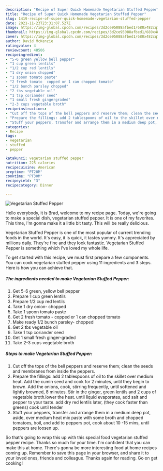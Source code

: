 ```yaml
---
description: "Recipe of Super Quick Homemade Vegetarian Stuffed Pepper"
title: "Recipe of Super Quick Homemade Vegetarian Stuffed Pepper"
slug: 1419-recipe-of-super-quick-homemade-vegetarian-stuffed-pepper
date: 2021-11-23T23:31:07.527Z
image: https://img-global.cpcdn.com/recipes/3d2ce95088afbed1/680x482cq70/vegetarian-stuffed-pepper-recipe-main-photo.jpg
thumbnail: https://img-global.cpcdn.com/recipes/3d2ce95088afbed1/680x482cq70/vegetarian-stuffed-pepper-recipe-main-photo.jpg
cover: https://img-global.cpcdn.com/recipes/3d2ce95088afbed1/680x482cq70/vegetarian-stuffed-pepper-recipe-main-photo.jpg
author: David McKenzie
ratingvalue: 4
reviewcount: 48506
recipeingredient:
- "5-6 green yellow bell pepper"
- "1 cup green lentils"
- "1/2 cup red lentils"
- "1 dry onion chopped"
- "1 spoon tomato paste"
- "2 fresh tomato  copped or 1 can chopped tomato"
- "1/2 bunch parsley chopped"
- "2 tbs vegetable oil"
- "1 tsp coriander seed"
- "1 small fresh gingergraded"
- "2-3 cups vegetable broth"
recipeinstructions:
- "Cut off the tops of the bell peppers and reserve them; clean the seeds and membranes from inside the peppers."
- "Prepare the fillings: add 2 tablespoons of oil to the skillet over medium heat. Add the cumin seed and cook for 2 minutes, until they begin to brown. Add the onions, cook, stirring frequently, until softened and lightly browned, 8 minutes. Stir in the ginger, green lentils and 2 cups of vegetable broth.lower the heat. until liquid evaporates, add salt and pepper to your taste. add dry red lentils later, (they cook faster than greens) cook until tender"
- "Stuff your peppers, transfer and arrange them in a medium deep pot, aside, over medium heat mix paste with some broth and chopped tomatoes, boil, and add to peppers pot, cook about 10 -15 mins, until peppers are loosen up."
categories:
- Recipe
tags:
- vegetarian
- stuffed
- pepper

katakunci: vegetarian stuffed pepper 
nutrition: 225 calories
recipecuisine: American
preptime: "PT20M"
cooktime: "PT30M"
recipeyield: "3"
recipecategory: Dinner

---
```



![Vegetarian Stuffed Pepper](https://img-global.cpcdn.com/recipes/3d2ce95088afbed1/680x482cq70/vegetarian-stuffed-pepper-recipe-main-photo.jpg)

Hello everybody, it is Brad, welcome to my recipe page. Today, we're going to make a special dish, vegetarian stuffed pepper. It is one of my favorites. This time, I'm gonna make it a little bit tasty. This will be really delicious.

Vegetarian Stuffed Pepper is one of the most popular of current trending foods in the world. It's easy, it is quick, it tastes yummy. It's appreciated by millions daily. They're fine and they look fantastic. Vegetarian Stuffed Pepper is something which I've loved my whole life.




To get started with this recipe, we must first prepare a few components. You can cook vegetarian stuffed pepper using 11 ingredients and 3 steps. Here is how you can achieve that.

<!--inarticleads1-->

##### The ingredients needed to make Vegetarian Stuffed Pepper:

1. Get 5-6 green, yellow bell pepper
1. Prepare 1 cup green lentils
1. Prepare 1/2 cup red lentils
1. Take 1 dry onion- chopped
1. Take 1 spoon tomato paste
1. Get 2 fresh tomato - copped or 1 can chopped tomato
1. Make ready 1/2 bunch parsley- chopped
1. Get 2 tbs vegetable oil
1. Take 1 tsp coriander seed
1. Get 1 small fresh ginger-graded
1. Take 2-3 cups vegetable broth




<!--inarticleads2-->

##### Steps to make Vegetarian Stuffed Pepper:

1. Cut off the tops of the bell peppers and reserve them; clean the seeds and membranes from inside the peppers.
1. Prepare the fillings: add 2 tablespoons of oil to the skillet over medium heat. Add the cumin seed and cook for 2 minutes, until they begin to brown. Add the onions, cook, stirring frequently, until softened and lightly browned, 8 minutes. Stir in the ginger, green lentils and 2 cups of vegetable broth.lower the heat. until liquid evaporates, add salt and pepper to your taste. add dry red lentils later, (they cook faster than greens) cook until tender
1. Stuff your peppers, transfer and arrange them in a medium deep pot, aside, over medium heat mix paste with some broth and chopped tomatoes, boil, and add to peppers pot, cook about 10 -15 mins, until peppers are loosen up.




So that's going to wrap this up with this special food vegetarian stuffed pepper recipe. Thanks so much for your time. I'm confident that you can make this at home. There's gonna be more interesting food at home recipes coming up. Remember to save this page in your browser, and share it to your loved ones, friends and colleague. Thanks again for reading. Go on get cooking!
